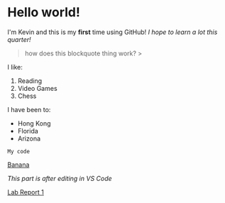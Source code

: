 # Hello world!
I'm Kevin and this is my **first** time using GitHub!
*I hope to learn a lot this quarter!*
> how does this blockquote thing work? >


I like:
1. Reading
2. Video Games
3. Chess

I have been to:
- Hong Kong
- Florida
- Arizona

`My code`

[Banana](https://glekko.github.io/cse15l-lab-reports/banana.html)

*This part is after editing in VS Code*

[Lab Report 1](https://glekko.github.io/cse15l-lab-reports/lab-report-1-week-0.html)